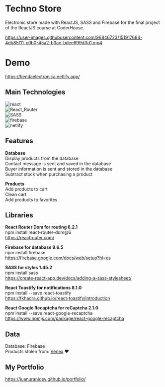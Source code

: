 # Techno Store
Electronic store made with ReactJS, SASS and Firebase for the final project of the ReactJS course at CoderHouse.<br>

https://user-images.githubusercontent.com/96846723/151917684-4db85f11-c0b0-45a2-b3ae-bdee699dffd1.mp4

# Demo
https://tiendaelectronica.netlify.app/<br>

## Main Technologies
<img src="https://img.shields.io/badge/react-%2320232a.svg?style=for-the-badge&logo=react&logoColor=%2361DAFB" alt="react"><br>
<img src="https://img.shields.io/badge/React_Router-CA4245?style=for-the-badge&logo=react-router&logoColor=white" alt="React_Router"><br>
<img src="https://img.shields.io/badge/SASS-hotpink.svg?style=for-the-badge&logo=SASS&logoColor=white" alt="SASS"><br>
<img src="https://img.shields.io/badge/firebase-%23039BE5.svg?style=for-the-badge&logo=firebase" alt="firebase"><br>
<img src="https://img.shields.io/badge/netlify-%23000000.svg?style=for-the-badge&logo=netlify&logoColor=#00C7B7" alt="netlify">

## Features
**Database**<br>
Display products from the database<br>
Contact message is sent and saved in the database<br>
Buyer information is sent and stored in the database<br>
Subtract stock when purchasing a product

**Products**<br>
Add products to cart<br>
Clean cart<br>
Add products to favorites

## Libraries
**React Router Dom for routing 6.2.1**<br>
npm install react-router-dom@6<br>
https://reactrouter.com/

**Firebase for database 9.6.5**<br>
npm install firebase<br>
https://firebase.google.com/docs/web/setup?hl=es

**SASS for styles 1.45.2**<br>
npm install sass<br>
https://create-react-app.dev/docs/adding-a-sass-stylesheet/

**React Toastify for notifications 8.1.0**<br>
npm install --save react-toastify<br>
https://fkhadra.github.io/react-toastify/introduction

**React Google Recaptcha for reCaptcha 2.1.0**<br>
npm install --save react-google-recaptcha<br>
https://www.npmjs.com/package/react-google-recaptcha

## Data
Database: Firebase<br>
Products stolen from: <a href="https://www.venex.com.ar" target="_blank">Venex</a> ❤️

## My Portfolio
https://juanuranidev.github.io/portfolio/<br>